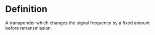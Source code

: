 # Definition

A transponder which changes the signal frequency by a fixed amount
before retransmission.
